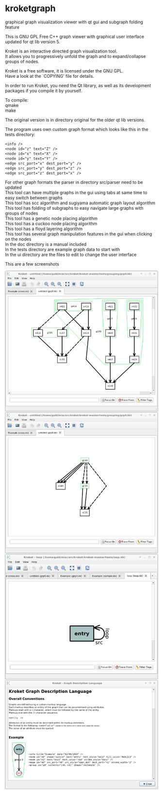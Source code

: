 # kroketgraph
graphical graph visualization viewer with qt gui and subgraph folding feature

This is GNU GPL Free C++ graph viewer with graphical user interface updated for qt lib version 5.  

 Kroket is an interactive directed graph visualization tool.  
 It allows you to progressively unfold the graph and to expand/collapse  
 groups of nodes.  
  
 Kroket is a free software, it is licensed under the GNU GPL.  
 Have a look at the `COPYING' file for details.  
  
 In order to run Kroket, you need the Qt library, as well as its development  
 packages if you compile it by yourself.  
  
To compile:  
qmake  
make  
  
The original version is in directory original for the older qt lib versions.  
  
The program uses own custom graph format which looks like this in the tests directory:  
~~~text
<info />  
<node id="z" text="Z" />  
<node id="x" text="X" />  
<node id="y" text="Y" />  
<edge src_port="x" dest_port="y" />  
<edge src_port="y" dest_port="z" />  
<edge src_port="z" dest_port="x" />  
~~~
  
For other graph formats the parser in directory src/parser need to be updated  
This tool can have multiple graphs in the gui using tabs at same time to easy switch between graphs  
This tool has scc algorithm and sugiyama automatic graph layout algorithm  
This tool has folding of subgraphs to easy navigate large graphs with groups of nodes  
This tool has a genetic node placing algorithm  
This tool has a cuckoo node placing algorithm  
This tool has a floyd layering algorithm  
This tool has several graph manipulation features in the gui when clicking on the nodes  
In the doc directory is a manual included  
In the tests directory are example graph data to start with  
In the ui directory are the files to edit to change the user interface  
  
This are a few screenshots  
  
![screenshot1](screenshot1.png)
![screenshot2](screenshot2.png)
![screenshot3](screenshot3.png)
![screenshot4](screenshot4.png)


